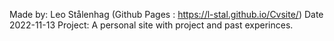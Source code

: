 Made by: Leo Stålenhag (Github Pages : https://l-stal.github.io/Cvsite/)
Date 2022-11-13
Project: A personal site with project and past experinces.
